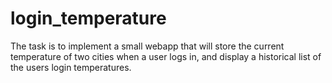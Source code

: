 # login_temperature
The task is to implement a small webapp that will store the current temperature of two cities when a user logs in, and display a historical list of the users login temperatures.
